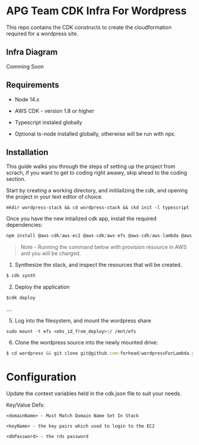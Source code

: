 # APG Team CDK Infra For Wordpress

This repo contains the CDK constructs to create the cloudformation required for a wordpress site. 

## Infra Diagram
Comming Soon

## Requirements 
* Node 14.x 
* AWS CDK - version 1.8 or higher
* Typescript instaled globally 

* Optional ts-node installed globally, otherwise will be run with npx.
## Installation 

This guide walks you through the steps of setting up the project from scrach, if you want to get to coding right awawy, skip ahead to the coding section.

Start by creating a working directory, and initilailzing the cdk, and opening the project in your text editor of choice.

```
mkdir wordpress-stack && cd wordpress-stack && ckd init -l typescript
```

Once you have the new intialized cdk app, install the required dependencies:

```js
npm install @aws-cdk/aws-ec2 @aws-cdk/aws-efs @aws-cdk/aws-lambda @aws-cdk/aws-rds @aws-cdk/aws-elasticloadbalancingv2 @aws-cdk/aws-elasticloadbalancingv2-targets @aws-cdk/aws-secretsmanager path
```




> Note - Running the command below with provision resource in AWS and you will be charged. 

1. Synthesize the stack, and inspect the resources that will be created.

```js
$ cdk synth
```

2. Deploy the application 

```js
$cdk deploy
```


....

5. Log into the filesystem, and mount the wordpress share

```
sudo mount -t efs <ebs_id_from_deploy>:/ /mnt/efs
```

6. Clone the wordpress source into the newly mounted drive:
```js
$ cd wordpress && git clone git@github.com:forhead/wordpressForLambda.git . 
```

# Configuration

Update the context variables held in the cdk.json file to suit your needs. 

Key/Value Defs:
```
<domainName> - Must Match Domain Name Set In Stack
```

```
<keyName> - the key pairs which used to login to the EC2
```

```
<dbPassword> - the rds password
```
